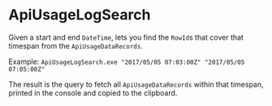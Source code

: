 # ApiUsageLogSearch

Given a start and end `DateTime`, lets you find the `RowId`s that cover that timespan from the `ApiUsageDataRecords`.

Example: `ApiUsageLogSearch.exe "2017/05/05 07:03:00Z" "2017/05/05 07:05:00Z"`

The result is the query to fetch all `ApiUsageDataRecords` within that timespan, printed in the console and copied to the clipboard.